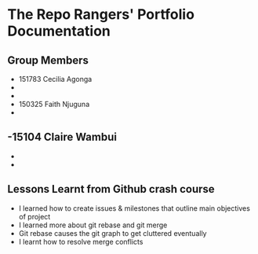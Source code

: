 # The Repo Rangers' Portfolio Documentation

## Group Members
- 151783 Cecilia Agonga
- 
-
- 150325 Faith Njuguna
-
-15104 Claire Wambui
-
-
-

## Lessons Learnt from Github crash course
- I learned how to create issues & milestones that outline main objectives of project
- I learned more about git rebase and git merge
- Git rebase causes the git graph to get cluttered eventually 
- I learnt how to resolve merge conflicts